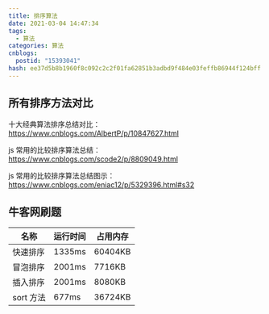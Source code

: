```yaml
---
title: 排序算法
date: 2021-03-04 14:47:34
tags:
  - 算法
categories: 算法
cnblogs:
  postid: "15393041"
hash: ee37d5b8b1960f8c092c2c2f01fa62851b3adbd9f484e03feffb86944f124bff
---
```


## 所有排序方法对比

十大经典算法排序总结对比：https://www.cnblogs.com/AlbertP/p/10847627.html

js 常用的比较排序算法总结： https://www.cnblogs.com/scode2/p/8809049.html

js 常用的比较排序算法总结图示：https://www.cnblogs.com/eniac12/p/5329396.html#s32

## 牛客网刷题

| 名称      | 运行时间 | 占用内存 |
| --------- | -------- | -------- |
| 快速排序  | 1335ms   | 60404KB  |
| 冒泡排序  | 2001ms   | 7716KB   |
| 插入排序  | 2001ms   | 8080KB   |
| sort 方法 | 677ms    | 36724KB  |
